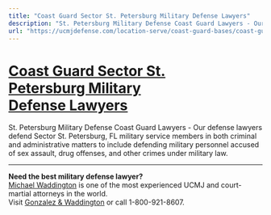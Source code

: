 ```yaml
---
title: "Coast Guard Sector St. Petersburg Military Defense Lawyers"
description: "St. Petersburg Military Defense Coast Guard Lawyers - Our defense lawyers defend Sector St. Petersburg, FL military service members in both criminal and administrative matters to include defending military personnel accused of sex assault, drug offenses, and other crimes under military law."
url: "https://ucmjdefense.com/location-serve/coast-guard-bases/coast-guard-sector-st-petersburg-military-defense-lawyers.html"
---
```


# [Coast Guard Sector St. Petersburg Military Defense Lawyers](https://ucmjdefense.com/location-serve/coast-guard-bases/coast-guard-sector-st-petersburg-military-defense-lawyers.html)

St. Petersburg Military Defense Coast Guard Lawyers - Our defense lawyers defend Sector St. Petersburg, FL military service members in both criminal and administrative matters to include defending military personnel accused of sex assault, drug offenses, and other crimes under military law.

---

**Need the best military defense lawyer?**  
[Michael Waddington](https://ucmjdefense.com/attorneys/michael-stewart-waddington-partner.html) is one of the most experienced UCMJ and court-martial attorneys in the world.  
Visit [Gonzalez & Waddington](https://ucmjdefense.com) or call 1-800-921-8607.
